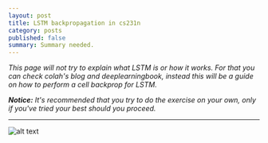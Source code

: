 ```yaml
---
layout: post
title: LSTM backpropagation in cs231n
category: posts
published: false
summary: Summary needed.
---
```


*This page will not try to explain what LSTM is or how it works. For that you can check colah's blog and deeplearningbook, instead this will be a guide on how to perform a cell backprop for LSTM.*

***Notice:** It's recommended that you try to do the exercise on your own, only if you've tried your best should you proceed.*

___




![alt text](http://imgh.us/dg1.svg)
